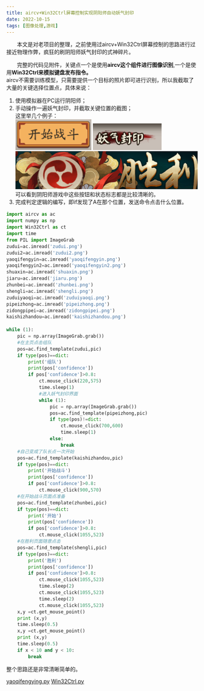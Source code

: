 ```yaml
---
title: aircv+Win32Ctrl屏幕控制实现阴阳师自动妖气封印
date: 2022-10-15
tags: [图像处理,游戏]
---
```


&emsp;&emsp;本文是对老项目的整理，之前使用过aircv+Win32Ctrl屏幕控制的思路进行过接近物理作弊，疯狂的刷阴阳师妖气封印的式神碎片。
<!--more-->
&emsp;&emsp;完整的代码见附件，关键点一个是使用**aircv这个组件进行图像识别**,一个是使用**Win32Ctrl来模拟键盘发布指令。**  
aircv不需要训练模型，只需要提供一个目标的照片即可进行识别，所以我截取了大量的关键选择位置点，具体来说：
1. 使用模拟器在PC运行阴阳师；  
2. 手动操作一遍妖气封印，并截取关键位置的截图；  
这里举几个例子：  
![](/static/aircv+Win32Ctrl屏幕控制实现阴阳师自动妖气封印/kaishizhandou.png)
![](/static/aircv+Win32Ctrl屏幕控制实现阴阳师自动妖气封印/zuduiyaoqi.png)
![](/static/aircv+Win32Ctrl屏幕控制实现阴阳师自动妖气封印/shengli.png)
可以看到阴阳师游戏中这些按钮和状态标志都是比较清晰的。
3. 完成判定逻辑的编写，即if发现了A在那个位置，发送命令点击什么位置。
```python
import aircv as ac
import numpy as np
import Win32Ctrl as ct
import time
from PIL import ImageGrab
zudui=ac.imread('zudui.png')
zudui2=ac.imread('zudui2.png')
yaoqifengyin=ac.imread('yaoqifengyin.png')
yaoqifengyin2=ac.imread('yaoqifengyin2.png')
shuaxin=ac.imread('shuaxin.png')
jiaru=ac.imread('jiaru.png')
zhunbei=ac.imread('zhunbei.png')
shengli=ac.imread('shengli.png')
zuduiyaoqi=ac.imread('zuduiyaoqi.png')
pipeizhong=ac.imread('pipeizhong.png')
zidongpipei=ac.imread('zidongpipei.png')
kaishizhandou=ac.imread('kaishizhandou.png')

while (1):
    pic = np.array(ImageGrab.grab())
    #在主页点击组队
    pos=ac.find_template(zudui,pic)
    if type(pos)==dict:
        print('组队')
        print(pos['confidence'])
        if pos['confidence']>0.8:
            ct.mouse_click(220,575)
            time.sleep(1)
            #进入妖气封印界面
            while (1):
                pic = np.array(ImageGrab.grab())
                pos=ac.find_template(pipeizhong,pic)
                if type(pos)!=dict:
                    ct.mouse_click(700,600)
                    time.sleep(1)
                else:
                    break
    #自己变成了队长点一次开始
    pos=ac.find_template(kaishizhandou,pic)
    if type(pos)==dict:
        print('开始战斗')
        print(pos['confidence'])
        if pos['confidence']>0.8:
            ct.mouse_click(900,570)
    #在开始战斗页面点准备
    pos=ac.find_template(zhunbei,pic)
    if type(pos)==dict:
        print('开始')
        print(pos['confidence'])
        if pos['confidence']>0.8:
            ct.mouse_click(1055,523)
    #在胜利页面随意点击
    pos=ac.find_template(shengli,pic)
    if type(pos)==dict:
        print('胜利')
        print(pos['confidence'])
        if pos['confidence']>0.8:
            ct.mouse_click(1055,523)
            time.sleep(2)
            ct.mouse_click(1055,523)
            time.sleep(2)
            ct.mouse_click(1055,523)
    x,y =ct.get_mouse_point()
    print (x,y)
    time.sleep(0.5)        
    x,y =ct.get_mouse_point()
    print (x,y)
    time.sleep(0.5)
    if x < 10 and y < 10:
        break
```
整个思路还是非常清晰简单的。

[yaoqifengying.py](/static/aircv+Win32Ctrl屏幕控制实现阴阳师自动妖气封印/yaoqifengying.py)
[Win32Ctrl.py](/static/aircv+Win32Ctrl屏幕控制实现阴阳师自动妖气封印/Win32Ctrl.py)
